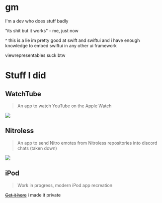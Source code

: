 # gm
I'm a dev who does stuff badly 

"its shit but it works" - me, just now

^ this is a lie im pretty good at swift and swiftui and i have enough knowledge to embed swiftui in any other ui framework

viewrepresentables suck btw

# Stuff I did
## WatchTube
> An app to watch YouTube on the Apple Watch
<a href="https://apps.apple.com/us/app/watchtube/id1599884909">
  <img src="https://developer.apple.com/assets/elements/badges/download-on-the-app-store.svg">
</a>

## Nitroless
> An app to send Nitro emotes from Nitroless repositories into discord chats (taken down)
<a href="https://apps.apple.com/us/app/watchtube/id1599884909">
  <img src="https://developer.apple.com/assets/elements/badges/download-on-the-app-store.svg">
</a>

## iPod
> Work in progress, modern iPod app recreation

~~[Get it here](https://github.com/llsc12/iPod)~~ i made it private
